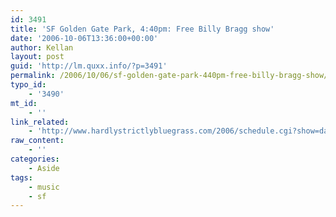```yaml
---
id: 3491
title: 'SF Golden Gate Park, 4:40pm: Free Billy Bragg show'
date: '2006-10-06T13:36:00+00:00'
author: Kellan
layout: post
guid: 'http://lm.quxx.info/?p=3491'
permalink: /2006/10/06/sf-golden-gate-park-440pm-free-billy-bragg-show/
typo_id:
    - '3490'
mt_id:
    - ''
link_related:
    - 'http://www.hardlystrictlybluegrass.com/2006/schedule.cgi?show=day'
raw_content:
    - ''
categories:
    - Aside
tags:
    - music
    - sf
---
```


